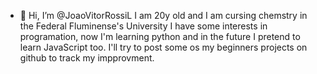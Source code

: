 - 👋 Hi, I’m @JoaoVitorRossiL
  I am 20y old and I am cursing chemstry in the Federal Fluminense's University
  I have some interests in programation, now I'm learning python and in the future I pretend to learn JavaScript too.
  I'll try to post some os my beginners projects on github to track my impprovment.
  

<!---
JoaoVitorRossiL/JoaoVitorRossiL is a ✨ special ✨ repository because its `README.md` (this file) appears on your GitHub profile.
You can click the Preview link to take a look at your changes.
--->
